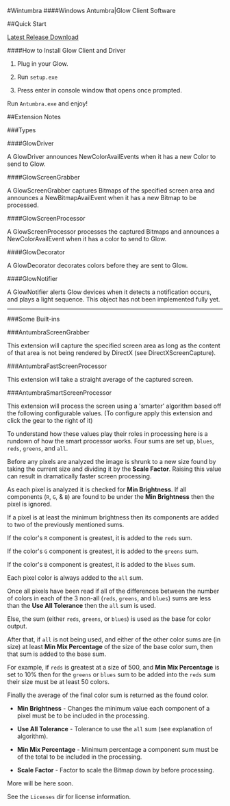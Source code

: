 #Wintumbra
####Windows Antumbra|Glow Client Software

##Quick Start

[Latest Release Download](https://github.com/TeamAntumbra/wintumbra/releases/latest)

####How to Install Glow Client and Driver

1) Plug in your Glow.

2) Run `setup.exe`

3) Press enter in console window that opens once prompted.

Run `Antumbra.exe` and enjoy!

##Extension Notes

###Types

####GlowDriver

A GlowDriver announces NewColorAvailEvents when it has a new Color to 
send to Glow.

####GlowScreenGrabber

A GlowScreenGrabber captures Bitmaps of the specified screen area and announces 
a NewBitmapAvailEvent when it has a new Bitmap to be processed.

####GlowScreenProcessor

A GlowScreenProcessor processes the captured Bitmaps and announces a 
NewColorAvailEvent when it has a color to send to Glow.

####GlowDecorator

A GlowDecorator decorates colors before they are sent to Glow.

####GlowNotifier

A GlowNotifier alerts Glow devices when it detects a notification occurs, and plays a 
light sequence. This object has not been implemented fully yet.

-----------------------

###Some Built-ins

###AntumbraScreenGrabber

This extension will capture the specified screen area as long as the content of that area
is not being rendered by DirectX (see DirectXScreenCapture).

###AntumbraFastScreenProcessor

This extension will take a straight average of the captured screen.

###AntumbraSmartScreenProcessor

This extension will process the screen using a 'smarter' algorithm based off the following 
configurable values. (To configure apply this extension and click the gear to the right of it)

To understand how these values play their roles in processing here is a rundown of how the smart
processor works. Four sums are set up, `blues`, `reds`, `greens`, and `all`. 

Before any pixels are analyzed the image is shrunk to a new size found by taking the current
size and dividing it by the **Scale Factor**. Raising this value can result in dramatically faster
screen processing.

As each pixel is analyzed it is checked for **Min Brightness**. If all components (`R`, `G`, & `B`) are
found to be under the **Min Brightness** then the pixel is ignored.

If a pixel is at least the minimum brightness then its components are added to two of the previously mentioned sums.

If the color's `R` component is greatest, it is added to the `reds` sum.

If the color's `G` component is greatest, it is added to the `greens` sum.

If the color's `B` component is greatest, it is added to the `blues` sum.

Each pixel color is always added to the `all` sum.

Once all pixels have been read if all of the differences between the number of colors in each of the 3 non-all (`reds`, 
`greens`, and `blues`) sums are less than the **Use All Tolerance** then the `all` sum is used.

Else, the sum (either `reds`, `greens`, or `blues`) is used as the base for color output.

After that, if `all` is not being used, and either of the other color sums are (in size) 
at least **Min Mix Percentage** of the size of the base color sum, then that sum is added 
to the base sum.

For example, if `reds` is greatest at a size of 500, and **Min Mix Percentage** is set to 10% then for the `greens` or `blues` sum
to be added into the `reds` sum their size must be at least 50 colors.

Finally the average of the final color sum is returned as the found color.

* **Min Brightness** - Changes the minimum value each component of a pixel must be to be included in the processing.

* **Use All Tolerance** - Tolerance to use the `all` sum (see explanation of algorithm).

* **Min Mix Percentage** - Minimum percentage a component sum must be of the total to be included in the processing.

* **Scale Factor** - Factor to scale the Bitmap down by before processing.

More will be here soon.

See the `Licenses` dir for license information.


